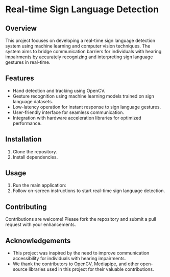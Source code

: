 # Real-time Sign Language Detection

## Overview
This project focuses on developing a real-time sign language detection system using machine learning and computer vision techniques. The system aims to bridge communication barriers for individuals with hearing impairments by accurately recognizing and interpreting sign language gestures in real-time.

## Features
- Hand detection and tracking using OpenCV.
- Gesture recognition using machine learning models trained on sign language datasets.
- Low-latency operation for instant response to sign language gestures.
- User-friendly interface for seamless communication.
- Integration with hardware acceleration libraries for optimized performance.

## Installation
1. Clone the repository.
2. Install dependencies.

## Usage
1. Run the main application:
2. Follow on-screen instructions to start real-time sign language detection.

## Contributing
Contributions are welcome! Please fork the repository and submit a pull request with your enhancements.

## Acknowledgements
- This project was inspired by the need to improve communication accessibility for individuals with hearing impairments.
- We thank the contributors to OpenCV, Mediapipe, and other open-source libraries used in this project for their valuable contributions.
